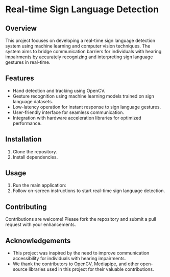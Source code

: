 # Real-time Sign Language Detection

## Overview
This project focuses on developing a real-time sign language detection system using machine learning and computer vision techniques. The system aims to bridge communication barriers for individuals with hearing impairments by accurately recognizing and interpreting sign language gestures in real-time.

## Features
- Hand detection and tracking using OpenCV.
- Gesture recognition using machine learning models trained on sign language datasets.
- Low-latency operation for instant response to sign language gestures.
- User-friendly interface for seamless communication.
- Integration with hardware acceleration libraries for optimized performance.

## Installation
1. Clone the repository.
2. Install dependencies.

## Usage
1. Run the main application:
2. Follow on-screen instructions to start real-time sign language detection.

## Contributing
Contributions are welcome! Please fork the repository and submit a pull request with your enhancements.

## Acknowledgements
- This project was inspired by the need to improve communication accessibility for individuals with hearing impairments.
- We thank the contributors to OpenCV, Mediapipe, and other open-source libraries used in this project for their valuable contributions.
